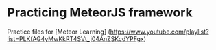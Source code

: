 Practicing MeteorJS framework
================================

Practice files for [Meteor Learning] (https://www.youtube.com/playlist?list=PLKfAG4yMwKkRT4SVt_j04AnZSKcdYPFgx)
